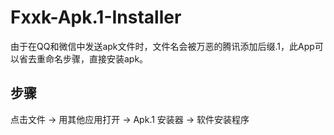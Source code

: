 # Fxxk-Apk.1-Installer
由于在QQ和微信中发送apk文件时，文件名会被万恶的腾讯添加后缀.1，此App可以省去重命名步骤，直接安装apk。
## 步骤 
点击文件 → 用其他应用打开 → Apk.1 安装器 → 软件安装程序
